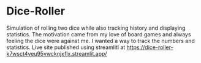 # Dice-Roller
Simulation of rolling two dice while also tracking history and displaying statistics. The motivation came from my love of board games and always feeling the dice were against me. I wanted a way to track the numbers and statistics. Live site published using streamlitl at https://dice-roller-k7wsct4veu95vwcknjxflx.streamlit.app/
